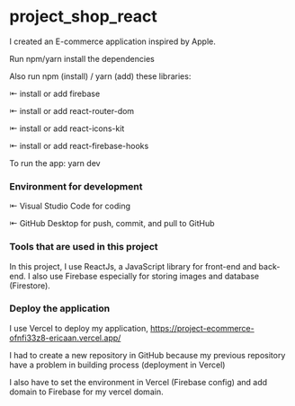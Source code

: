 # project_shop_react

I created an E-commerce application inspired by Apple. 

Run npm/yarn install the dependencies

Also run npm (install) / yarn (add) these libraries:

⇤ install or add firebase

⇤ install or add react-router-dom

⇤ install or add react-icons-kit

⇤ install or add react-firebase-hooks

To run the app: yarn dev


### Environment for development
⇤ Visual Studio Code for coding

⇤ GitHub Desktop for push, commit, and pull to GitHub

### Tools that are used in this project
In this project, I use ReactJs, a JavaScript library for front-end and back-end.
I also use Firebase especially for storing images and database (Firestore).

### Deploy the application
I use Vercel to deploy my application, https://project-ecommerce-ofnfi33z8-ericaan.vercel.app/

I had to create a new repository in GitHub because my previous repository have a problem in building process (deployment in Vercel)

I also have to set the environment in Vercel (Firebase config) and add domain to Firebase for my vercel domain.

